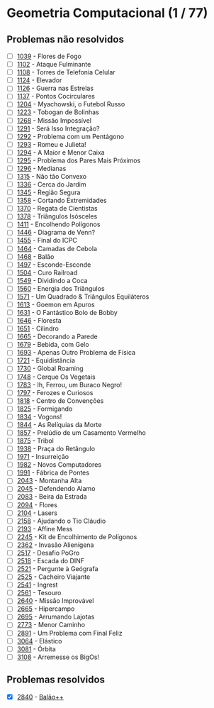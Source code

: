 # Geometria Computacional (1 / 77)

## Problemas não resolvidos
  - [ ] [1039](https://www.urionlinejudge.com.br/judge/pt/problems/view/1039) - Flores de Fogo
  - [ ] [1102](https://www.urionlinejudge.com.br/judge/pt/problems/view/1102) - Ataque Fulminante
  - [ ] [1108](https://www.urionlinejudge.com.br/judge/pt/problems/view/1108) - Torres de Telefonia Celular
  - [ ] [1124](https://www.urionlinejudge.com.br/judge/pt/problems/view/1124) - Elevador
  - [ ] [1126](https://www.urionlinejudge.com.br/judge/pt/problems/view/1126) - Guerra nas Estrelas
  - [ ] [1137](https://www.urionlinejudge.com.br/judge/pt/problems/view/1137) - Pontos Cocirculares
  - [ ] [1204](https://www.urionlinejudge.com.br/judge/pt/problems/view/1204) - Myachowski, o Futebol Russo
  - [ ] [1223](https://www.urionlinejudge.com.br/judge/pt/problems/view/1223) - Tobogan de Bolinhas
  - [ ] [1268](https://www.urionlinejudge.com.br/judge/pt/problems/view/1268) - Missão Impossível
  - [ ] [1291](https://www.urionlinejudge.com.br/judge/pt/problems/view/1291) - Será Isso Integração?
  - [ ] [1292](https://www.urionlinejudge.com.br/judge/pt/problems/view/1292) - Problema com um Pentágono
  - [ ] [1293](https://www.urionlinejudge.com.br/judge/pt/problems/view/1293) - Romeu e Julieta!
  - [ ] [1294](https://www.urionlinejudge.com.br/judge/pt/problems/view/1294) - A Maior e Menor Caixa
  - [ ] [1295](https://www.urionlinejudge.com.br/judge/pt/problems/view/1295) - Problema dos Pares Mais Próximos
  - [ ] [1296](https://www.urionlinejudge.com.br/judge/pt/problems/view/1296) - Medianas
  - [ ] [1315](https://www.urionlinejudge.com.br/judge/pt/problems/view/1315) - Não tão Convexo
  - [ ] [1336](https://www.urionlinejudge.com.br/judge/pt/problems/view/1336) - Cerca do Jardim
  - [ ] [1345](https://www.urionlinejudge.com.br/judge/pt/problems/view/1345) - Região Segura
  - [ ] [1358](https://www.urionlinejudge.com.br/judge/pt/problems/view/1358) - Cortando Extremidades
  - [ ] [1370](https://www.urionlinejudge.com.br/judge/pt/problems/view/1370) - Regata de Cientistas
  - [ ] [1378](https://www.urionlinejudge.com.br/judge/pt/problems/view/1378) - Triângulos Isósceles
  - [ ] [1411](https://www.urionlinejudge.com.br/judge/pt/problems/view/1411) - Encolhendo Polígonos
  - [ ] [1446](https://www.urionlinejudge.com.br/judge/pt/problems/view/1446) - Diagrama de Venn?
  - [ ] [1455](https://www.urionlinejudge.com.br/judge/pt/problems/view/1455) - Final do ICPC
  - [ ] [1464](https://www.urionlinejudge.com.br/judge/pt/problems/view/1464) - Camadas de Cebola
  - [ ] [1468](https://www.urionlinejudge.com.br/judge/pt/problems/view/1468) - Balão
  - [ ] [1497](https://www.urionlinejudge.com.br/judge/pt/problems/view/1497) - Esconde-Esconde
  - [ ] [1504](https://www.urionlinejudge.com.br/judge/pt/problems/view/1504) - Curo Railroad
  - [ ] [1549](https://www.urionlinejudge.com.br/judge/pt/problems/view/1549) - Dividindo a Coca
  - [ ] [1560](https://www.urionlinejudge.com.br/judge/pt/problems/view/1560) - Energia dos Triângulos
  - [ ] [1571](https://www.urionlinejudge.com.br/judge/pt/problems/view/1571) - Um Quadrado &amp; Triângulos Equiláteros
  - [ ] [1613](https://www.urionlinejudge.com.br/judge/pt/problems/view/1613) - Goemon em Apuros
  - [ ] [1631](https://www.urionlinejudge.com.br/judge/pt/problems/view/1631) - O Fantástico Bolo de Bobby
  - [ ] [1646](https://www.urionlinejudge.com.br/judge/pt/problems/view/1646) - Floresta
  - [ ] [1651](https://www.urionlinejudge.com.br/judge/pt/problems/view/1651) - Cilindro
  - [ ] [1665](https://www.urionlinejudge.com.br/judge/pt/problems/view/1665) - Decorando a Parede
  - [ ] [1679](https://www.urionlinejudge.com.br/judge/pt/problems/view/1679) - Bebida, com Gelo
  - [ ] [1693](https://www.urionlinejudge.com.br/judge/pt/problems/view/1693) - Apenas Outro Problema de Física
  - [ ] [1721](https://www.urionlinejudge.com.br/judge/pt/problems/view/1721) - Equidistância
  - [ ] [1730](https://www.urionlinejudge.com.br/judge/pt/problems/view/1730) - Global Roaming
  - [ ] [1748](https://www.urionlinejudge.com.br/judge/pt/problems/view/1748) - Cerque Os Vegetais
  - [ ] [1783](https://www.urionlinejudge.com.br/judge/pt/problems/view/1783) - Ih, Ferrou, um Buraco Negro!
  - [ ] [1797](https://www.urionlinejudge.com.br/judge/pt/problems/view/1797) - Ferozes e Curiosos
  - [ ] [1818](https://www.urionlinejudge.com.br/judge/pt/problems/view/1818) - Centro de Convenções
  - [ ] [1825](https://www.urionlinejudge.com.br/judge/pt/problems/view/1825) - Formigando
  - [ ] [1834](https://www.urionlinejudge.com.br/judge/pt/problems/view/1834) - Vogons!
  - [ ] [1844](https://www.urionlinejudge.com.br/judge/pt/problems/view/1844) - As Relíquias da Morte
  - [ ] [1857](https://www.urionlinejudge.com.br/judge/pt/problems/view/1857) - Prelúdio de um Casamento Vermelho
  - [ ] [1875](https://www.urionlinejudge.com.br/judge/pt/problems/view/1875) - Tribol
  - [ ] [1938](https://www.urionlinejudge.com.br/judge/pt/problems/view/1938) - Praça do Retângulo
  - [ ] [1971](https://www.urionlinejudge.com.br/judge/pt/problems/view/1971) - Insurreição
  - [ ] [1982](https://www.urionlinejudge.com.br/judge/pt/problems/view/1982) - Novos Computadores
  - [ ] [1991](https://www.urionlinejudge.com.br/judge/pt/problems/view/1991) - Fábrica de Pontes
  - [ ] [2043](https://www.urionlinejudge.com.br/judge/pt/problems/view/2043) - Montanha Alta
  - [ ] [2045](https://www.urionlinejudge.com.br/judge/pt/problems/view/2045) - Defendendo Alamo
  - [ ] [2083](https://www.urionlinejudge.com.br/judge/pt/problems/view/2083) - Beira da Estrada
  - [ ] [2094](https://www.urionlinejudge.com.br/judge/pt/problems/view/2094) - Flores
  - [ ] [2104](https://www.urionlinejudge.com.br/judge/pt/problems/view/2104) - Lasers
  - [ ] [2158](https://www.urionlinejudge.com.br/judge/pt/problems/view/2158) - Ajudando o Tio Cláudio
  - [ ] [2193](https://www.urionlinejudge.com.br/judge/pt/problems/view/2193) - Affine Mess
  - [ ] [2245](https://www.urionlinejudge.com.br/judge/pt/problems/view/2245) - Kit de Encolhimento de Polígonos
  - [ ] [2362](https://www.urionlinejudge.com.br/judge/pt/problems/view/2362) - Invasão Alienígena
  - [ ] [2517](https://www.urionlinejudge.com.br/judge/pt/problems/view/2517) - Desafio PoGro
  - [ ] [2518](https://www.urionlinejudge.com.br/judge/pt/problems/view/2518) - Escada do DINF
  - [ ] [2521](https://www.urionlinejudge.com.br/judge/pt/problems/view/2521) - Pergunte à Geógrafa
  - [ ] [2525](https://www.urionlinejudge.com.br/judge/pt/problems/view/2525) - Cacheiro Viajante
  - [ ] [2541](https://www.urionlinejudge.com.br/judge/pt/problems/view/2541) - Ingrest
  - [ ] [2561](https://www.urionlinejudge.com.br/judge/pt/problems/view/2561) - Tesouro
  - [ ] [2640](https://www.urionlinejudge.com.br/judge/pt/problems/view/2640) - Missão Improvável
  - [ ] [2665](https://www.urionlinejudge.com.br/judge/pt/problems/view/2665) - Hipercampo
  - [ ] [2695](https://www.urionlinejudge.com.br/judge/pt/problems/view/2695) - Arrumando Lajotas
  - [ ] [2773](https://www.urionlinejudge.com.br/judge/pt/problems/view/2773) - Menor Caminho
  - [ ] [2891](https://www.urionlinejudge.com.br/judge/pt/problems/view/2891) - Um Problema com Final Feliz
  - [ ] [3064](https://www.urionlinejudge.com.br/judge/pt/problems/view/3064) - Elástico
  - [ ] [3081](https://www.urionlinejudge.com.br/judge/pt/problems/view/3081) - Órbita
  - [ ] [3108](https://www.urionlinejudge.com.br/judge/pt/problems/view/3108) - Arremesse os BigOs!
## Problemas resolvidos
  - [x] [2840](https://www.urionlinejudge.com.br/judge/pt/problems/view/2840) - [Balão++](https://github.com/potigol/URI-Potigol/blob/master/src/2801-2900/2840.poti)